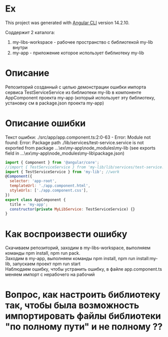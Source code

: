 # Ex

This project was generated with [Angular CLI](https://github.com/angular/angular-cli) version 14.2.10.

Соддержит 2 каталога:

1. my-libs-workspace - рабочее пространство с библиотекой my-lib внутри
2. my-app - приложение которое использует библиотеку my-lib

# Описание 

Репозиторий созданный с целью демонстрации ошибки импорта сервиса TestServiceService из библиотеки my-lib в компоненте AppComponent проекта my-app (который использует эту библиотеку, установку см в package.json проекта my-app)

# Описание ошибки

Текст ошибки:
./src/app/app.component.ts:2:0-63 - Error: Module not found: Error: Package path ./lib/services/test-service.service is not exported from package ...\ex\my-app\node_modules\my-lib (see exports field in ...\ex\my-app\node_modules\my-lib\package.json)

```js
import { Component } from '@angular/core';
//import { TestServiceService } from 'my-lib/lib/services/test-service.service';//dont work
import { TestServiceService } from 'my-lib'; //work
@Component({
  selector: 'app-root',
  templateUrl: './app.component.html',
  styleUrls: ['./app.component.css'],
})
export class AppComponent {
  title = 'my-app';
  constructor(private MyLibService: TestServiceService) {}
}

```

# Как воспроизвести ошибку

Скачиваем репозиторий, заходим в my-libs-workspace, выполняем команды npm install, npm run pack. <br>
Заходим в my-app, выполняем команды npm install, npm run install:my-lib, запускаем проект npm run start<br>
Наблюдаем ошибку, чтобы устранить ошибку, в файле app.component.ts меняем импорт с нерабочего на рабочий

# Вопрос, как настроить библиотеку так, чтобы была возможность импортировать файлы библиотеки "по полному пути" и не полному ??
